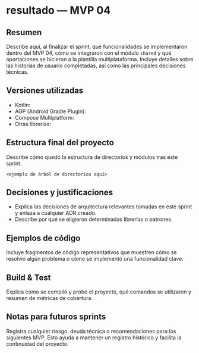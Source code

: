 # resultado — MVP 04

## Resumen

Describe aquí, al finalizar el sprint, qué funcionalidades se implementaron
dentro del MVP 04, cómo se integraron con el módulo `shared` y qué
aportaciones se hicieron a la plantilla multiplataforma.  Incluye detalles
sobre las historias de usuario completadas, así como las principales
decisiones técnicas.

## Versiones utilizadas

- Kotlin:
- AGP (Android Gradle Plugin):
- Compose Multiplatform:
- Otras librerías:

## Estructura final del proyecto

Describe cómo quedó la estructura de directorios y módulos tras este sprint.

```
<ejemplo de árbol de directorios aquí>
```

## Decisiones y justificaciones

- Explica las decisiones de arquitectura relevantes tomadas en este sprint y
  enlaza a cualquier ADR creado.
- Describe por qué se eligieron determinadas librerías o patrones.

## Ejemplos de código

Incluye fragmentos de código representativos que muestren cómo se resolvió
algún problema o cómo se implementó una funcionalidad clave.

## Build & Test

Explica cómo se compiló y probó el proyecto, qué comandos se utilizaron y
resumen de métricas de cobertura.

## Notas para futuros sprints

Registra cualquier riesgo, deuda técnica o recomendaciones para los siguientes
MVP.  Esto ayuda a mantener un registro histórico y facilita la continuidad
del proyecto.